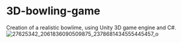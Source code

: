 # 3D-bowling-game
Creation of a realistic bowlime, using Unity 3D game engine and C#.
![27625342_2061836090509875_2378681434555445457_o](https://user-images.githubusercontent.com/30151515/45626794-0adfc580-ba99-11e8-91c8-9a540d51fc6b.jpg)
